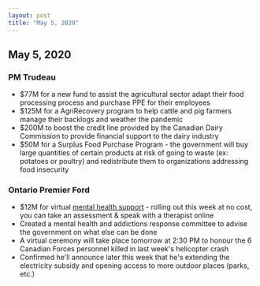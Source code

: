 ```yaml
---
layout: post
title: "May 5, 2020"
---
```


## May 5, 2020

### PM Trudeau

* $77M for a new fund to assist the agricultural sector adapt their food processing process and purchase PPE for their employees
* $125M for a AgriRecovery program to help cattle and pig farmers manage their backlogs and weather the pandemic
* $200M to boost the credit line provided by the Canadian Dairy Commission to provide financial support to the dairy industry
* $50M for a Surplus Food Purchase Program - the government will buy large quantities of certain products at risk of going to waste (ex: potatoes or poultry) and redistribute them to organizations addressing food insecurity

### Ontario Premier Ford

* $12M for virtual [mental health support](https://news.ontario.ca/opo/en/2020/05/ontario-expands-virtual-mental-health-services-during-covid-19.html) - rolling out this week at no cost, you can take an assessment & speak with a therapist online
* Created a mental health and addictions response committee to advise the government on what else can be done
* A virtual ceremony will take place tomorrow at 2:30 PM to honour the 6 Canadian Forces personnel killed in last week's helicopter crash
* Confirmed he'll announce later this week that he's extending the electricity subsidy and opening access to more outdoor places (parks, etc.)